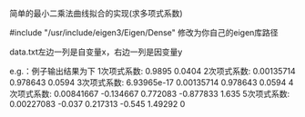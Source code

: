 简单的最小二乘法曲线拟合的实现(求多项式系数)

#include "/usr/include/eigen3/Eigen/Dense" 修改为你自己的eigen库路径

data.txt左边一列是自变量x，右边一列是因变量y

e.g.：例子输出结果为下
1次项式系数: 0.9895 0.0404 
2次项式系数: 0.00135714 0.978643 0.0594 
3次项式系数: 6.93965e-17 0.00135714 0.978643 0.0594 
4次项式系数: 0.00841667 -0.134667 0.772083 -0.877833 1.635 
5次项式系数: 0.00227083 -0.037 0.217313 -0.545 1.49292 0